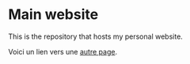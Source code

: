 # Main website
This is the repository that hosts my personal website.

Voici un lien vers une [autre page](./another-page.md).
